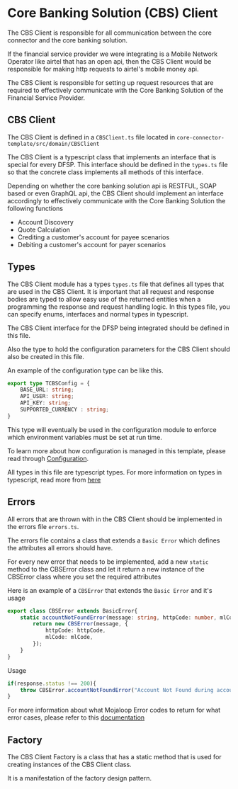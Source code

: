 # Core Banking Solution (CBS) Client
The CBS Client is responsible for all communication between the core connector and the core banking solution.

If the financial service provider we were integrating is a Mobile Network Operator like airtel that has an open api, then the CBS Client would be responsible for making http requests to airtel's mobile money api.

The CBS Client is responsible for setting up request resources that are required to effectively communicate with the Core Banking Solution of the Financial Service Provider.

## CBS Client
The CBS Client is defined in a `CBSClient.ts` file located in `core-connector-template/src/domain/CBSClient`

The CBS Client is a typescript class that implements an interface that is special for every DFSP. This interface should be defined in the `types.ts` file so that the concrete class implements all methods of this interface.

Depending on whether the core banking solution api is RESTFUL, SOAP based or even GraphQL api, the CBS Client should implement an interface accordingly to effectively communicate with the Core Banking Solution the following functions
- Account Discovery
- Quote Calculation
- Crediting a customer's account for payee scenarios 
- Debiting a customer's account for payer scenarios

## Types
The CBS Client module has a types `types.ts` file that defines all types that are used in the CBS Client. It is important that all request and response bodies are typed to allow easy use of the returned entities when a programming the response and request handling logic. In this types file, you can specify enums, interfaces and normal types in typescript.

The CBS Client interface for the DFSP being integrated should be defined in this file.

Also the type to hold the configuration parameters for the CBS Client should also be created in this file.

An example of the configuration type can be like this.

```typescript
export type TCBSConfig = {
    BASE_URL: string;
    API_USER: string;
    API_KEY: string;
    SUPPORTED_CURRENCY : string;
}
```

This type will eventually be used in the configuration module to enforce which environment variables must be set at run time. 

To learn more about how configuration is managed in this template, please read through [Configuration](./Configuration.md).

All types in this file are typescript types. For more information on types in typescript, read more from [here](https://www.typescriptlang.org/docs/handbook/basic-types.html)
## Errors
All errors that are thrown with in the CBS Client should be implemented in the errors file `errors.ts`. 

The errors file contains a class that extends a `Basic Error` which defines the attributes all errors should have.

For every new error that needs to be implemented, add a new `static` method to the CBSError class and let it return a new instance of the CBSError class where you set the required attributes

Here is an example of a `CBSError` that extends the `Basic Error` and it's usage


```typescript
export class CBSError extends BasicError{
    static accountNotFoundError(message: string, httpCode: number, mlCode: string) {
        return new CBSError(message, {
            httpCode: httpCode,
            mlCode: mlCode,
        });
    }
}
```

Usage

```typescript
if(response.status !== 200){
    throw CBSError.accountNotFoundError("Account Not Found during account lookup",404,"3200")
}
```

For more information about what Mojaloop Error codes to return for what error cases, please refer to this [documentation](https://docs.mojaloop.io/api/fspiop/logical-data-model.html#error-codes)

## Factory
The CBS Client Factory is a class that has a static method that is used for creating instances of the CBS Client class.

It is a manifestation of the factory design pattern.